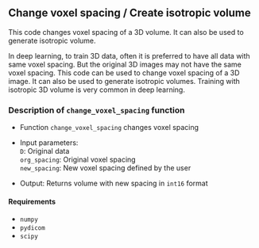 ## Change voxel spacing / Create isotropic volume
This code changes voxel spacing of a 3D volume. It can also be used to generate isotropic volume.

In deep learning, to train 3D data, often it is preferred to have all data with same voxel spacing. But the original 3D images may not have the same voxel spacing. This code can be used to change voxel spacing of a 3D image. It can also be used to generate isotropic volumes. Training with isotropic 3D volume is very common in deep learning.

### Description of `change_voxel_spacing` function
* Function `change_voxel_spacing` changes voxel spacing

* Input parameters: <br>
    `D`: Original data <br>
    `org_spacing`: Original voxel spacing <br>
    `new_spacing`: New voxel spacing defined by the user
    
* Output:
    Returns volume with new spacing in `int16` format

#### Requirements
* `numpy`
* `pydicom`
* `scipy`
